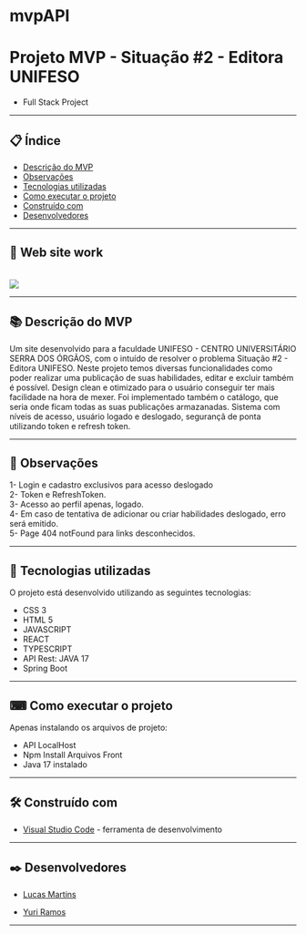 # mvpAPI
# Projeto MVP - Situação #2 - Editora UNIFESO

- Full Stack Project
 
--- 

## 📋 Índice

- [Descrição do MVP](#-descrição-do-mvp)
- [Observações](#-observações)
- [Tecnologias utilizadas](#-tecnologias-utilizadas)
- [Como executar o projeto](#-como-executar-o-projeto)
- [Construído com](#%EF%B8%8F-construído-com)
- [Desenvolvedores](#%EF%B8%8F-desenvolvedores)

---

## 👾 Web site work

</br>
<img src="/src/assets/show404.jpg" heigth="600">

---

## 📚 Descrição do MVP

Um site desenvolvido para a faculdade UNIFESO - CENTRO UNIVERSITÁRIO SERRA DOS ÓRGÃOS, com o intuído de resolver o problema Situação #2 - Editora UNIFESO. Neste projeto temos diversas funcionalidades como poder realizar uma publicação de suas habilidades, editar e excluir também é possível. Design clean e otimizado para o usuário conseguir ter mais facilidade na hora de mexer. Foi implementado também o catálogo, que seria onde ficam todas as suas publicações armazanadas. Sistema com níveis de acesso, usuário logado e deslogado, segurançã de ponta utilizando token e refresh token. 

---


## 🚀 Observações

1- Login e cadastro exclusivos para acesso deslogado</br>
2- Token e RefreshToken.</br>
3- Acesso ao perfil apenas, logado.</br>
4- Em caso de tentativa de adicionar ou criar habilidades deslogado, erro será emitido.</br>
5- Page 404 notFound para links desconhecidos. </br>


--- 

## 🚀 Tecnologias utilizadas

O projeto está desenvolvido utilizando as seguintes tecnologias:

- CSS 3
- HTML 5
- JAVASCRIPT
- REACT
- TYPESCRIPT
- API Rest: JAVA 17
- Spring Boot

--- 

## ⌨ Como executar o projeto

Apenas instalando os arquivos de projeto:
  - API LocalHost
  - Npm Install Arquivos Front
  - Java 17 instalado

--- 

## 🛠️ Construído com

* [Visual Studio Code](https://code.visualstudio.com/) - ferramenta de desenvolvimento

--- 

## ✒️ Desenvolvedores

  * [ Lucas Martins ](https://github.com/Martins2812) 

  * [ Yuri Ramos ](https://github.com/Yuri-Ramos) 

--- 
 
